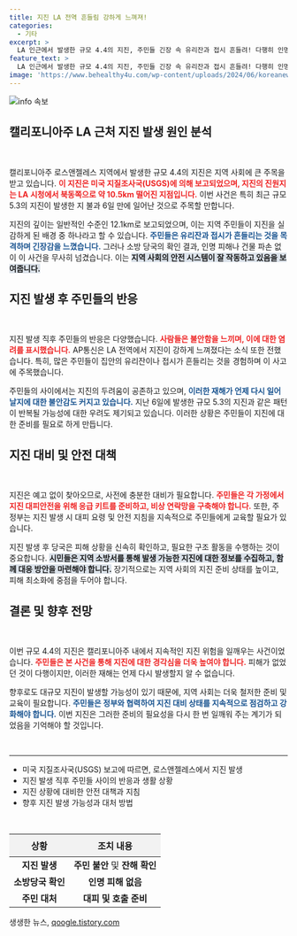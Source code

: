 ```yaml
---
title: 지진 LA 전역 흔들림 강하게 느껴져!
categories:
  - 기타
excerpt: >
  LA 인근에서 발생한 규모 4.4의 지진, 주민들 긴장 속 유리잔과 접시 흔들려! 다행히 인명 피해는 없었지만, 불안한 지진의 연속… 캘리포니아의 지진 소식, 클릭하세요!
feature_text: >
  LA 인근에서 발생한 규모 4.4의 지진, 주민들 긴장 속 유리잔과 접시 흔들려! 다행히 인명 피해는 없었지만, 불안한 지진의 연속… 캘리포니아의 지진 소식, 클릭하세요!
image: 'https://www.behealthy4u.com/wp-content/uploads/2024/06/koreanews.jpg'
---
```


<p><img src="https://www.behealthy4u.com/wp-content/uploads/2024/06/koreanews.jpg" alt="info 속보" /></p>

<h2 data-ke-size="size26">캘리포니아주 LA 근처 지진 발생 원인 분석</h2>

<p data-ke-size="size16">&nbsp;</p>

<p>캘리포니아주 로스앤젤레스 지역에서 발생한 규모 4.4의 지진은 지역 사회에 큰 주목을 받고 있습니다. <b><span style="color: #ee2323;">이 지진은 미국 지질조사국(USGS)에 의해 보고되었으며, 지진의 진원지는 LA 시청에서 북동쪽으로 약 10.5km 떨어진 지점입니다.</span></b> 이번 사건은 특히 최근 규모 5.3의 지진이 발생한 지 불과 6일 만에 일어난 것으로 주목할 만합니다. </p>

<p>지진의 깊이는 일반적인 수준인 12.1km로 보고되었으며, 이는 지역 주민들이 지진을 실감하게 된 배경 중 하나라고 할 수 있습니다. <b><span style="color: #1a5490;">주민들은 유리잔과 접시가 흔들리는 것을 목격하며 긴장감을 느꼈습니다.</span></b> 그러나 소방 당국의 확인 결과, 인명 피해나 건물 파손 없이 이 사건을 무사히 넘겼습니다. 이는 <b><span style="background-color: #21538527;">지역 사회의 안전 시스템이 잘 작동하고 있음을 보여줍니다.</span></b></p>

<h2 data-ke-size="size26">지진 발생 후 주민들의 반응</h2>

<p data-ke-size="size16">&nbsp;</p>

<p>지진 발생 직후 주민들의 반응은 다양했습니다. <b><span style="color: #ee2323;">사람들은 불안함을 느끼며, 이에 대한 염려를 표시했습니다.</span></b> AP통신은 LA 전역에서 지진이 강하게 느껴졌다는 소식 또한 전했습니다. 특히, 많은 주민들이 집안의 유리잔이나 접시가 흔들리는 것을 경험하며 이 사고에 주목했습니다.</p>

<p>주민들의 사이에서는 지진의 두려움이 공존하고 있으며, <b><span style="color: #1a5490;">이러한 재해가 언제 다시 일어날지에 대한 불안감도 커지고 있습니다.</span></b> 지난 6일에 발생한 규모 5.3의 지진과 같은 패턴이 반복될 가능성에 대한 우려도 제기되고 있습니다. 이러한 상황은 주민들이 지진에 대한 준비를 필요로 하게 만듭니다.</p>

<h2 data-ke-size="size26">지진 대비 및 안전 대책</h2>

<p data-ke-size="size16">&nbsp;</p>

<p>지진은 예고 없이 찾아오므로, 사전에 충분한 대비가 필요합니다. <b><span style="color: #ee2323;">주민들은 각 가정에서 지진 대피안전을 위해 응급 키트를 준비하고, 비상 연락망을 구축해야 합니다.</span></b> 또한, 주 정부는 지진 발생 시 대피 요령 및 안전 지침을 지속적으로 주민들에게 교육할 필요가 있습니다.</p>

<p>지진 발생 후 당국은 피해 상황을 신속히 확인하고, 필요한 구조 활동을 수행하는 것이 중요합니다. <b><span style="background-color: #21538527;">시민들은 지역 소방서를 통해 발생 가능한 지진에 대한 정보를 수집하고, 함께 대응 방안을 마련해야 합니다.</span></b> 장기적으로는 지역 사회의 지진 준비 상태를 높이고, 피해 최소화에 중점을 두어야 합니다.</p>

<h2 data-ke-size="size26">결론 및 향후 전망</h2>

<p data-ke-size="size16">&nbsp;</p>

<p>이번 규모 4.4의 지진은 캘리포니아주 내에서 지속적인 지진 위험을 일깨우는 사건이었습니다. <b><span style="color: #ee2323;">주민들은 본 사건을 통해 지진에 대한 경각심을 더욱 높여야 합니다.</span></b> 피해가 없었던 것이 다행이지만, 이러한 재해는 언제 다시 발생할지 알 수 없습니다.</p>

<p>향후로도 대규모 지진이 발생할 가능성이 있기 때문에, 지역 사회는 더욱 철저한 준비 및 교육이 필요합니다. <b><span style="color: #1a5490;">주민들은 정부와 협력하여 지진 대비 상태를 지속적으로 점검하고 강화해야 합니다.</span></b> 이번 지진은 그러한 준비의 필요성을 다시 한 번 일깨워 주는 계기가 되었음을 기억해야 할 것입니다.</p>

<p data-ke-size="size16">&nbsp;</p>

<hr>

<ul>
    <li>미국 지질조사국(USGS) 보고에 따르면, 로스앤젤레스에서 지진 발생</li>
    <li>지진 발생 직후 주민들 사이의 반응과 생활 상황</li>
    <li>지진 상황에 대비한 안전 대책과 지침</li>
    <li>향후 지진 발생 가능성과 대처 방법</li>
</ul>

<p data-ke-size="size16">&nbsp;</p>

<table style="border-collapse: collapse; width: 100%;">
    <thead>
        <tr style="background-color: #f2f2f2;">
            <th style="text-align: center; padding: 8px;"><b>상황</b></th>
            <th style="text-align: center; padding: 8px;"><b>조치 내용</b></th>
        </tr>
    </thead>
    <tbody>
        <tr>
            <td style="text-align: center; height: 17px;"><b>지진 발생</b></td>
            <td style="text-align: center; height: 17px;"><b>주민 불안</b> 및 <b>잔해 확인</b></td>
        </tr>
        <tr>
            <td style="text-align: center; height: 17px;"><b>소방당국 확인</b></td>
            <td style="text-align: center; height: 17px;"><b>인명 피해 없음</b></td>
        </tr>
        <tr>
            <td style="text-align: center; height: 17px;"><b>주민 대처</b></td>
            <td style="text-align: center; height: 17px;"><b>대피 및 호출 준비</b></td>
        </tr>
    </tbody>
</table>
생생한 뉴스, <a href="https://qoogle.tistory.com" rel="dofollow">qoogle.tistory.com</a>



